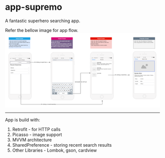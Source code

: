 # app-supremo
A fantastic superhero searching app.

Refer the bellow image for app flow.
![alt text](https://github.com/harshup18/app-supremo/blob/master/FlashPrep%20Mobile%20Assignment.png)

---------------------------------
App is build with:
1. Retrofit - for HTTP calls
2. Picasso - image support 
3. MVVM architecture
4. SharedPreference - storing recent search results
5. Other Libraries - Lombok, gson, cardview
